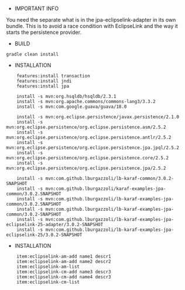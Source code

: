 
- IMPORTANT INFO

You need the separate what is in the jpa-eclipselink-adapter in its own bundle. 
This is to avoid a race condition with EclipseLink and the way it starts the persistence provider.

- BUILD


```
gradle clean install

```

- INSTALLATION

```
    features:install transaction
    features:install jndi
    features:install jpa

    install -s mvn:org.hsqldb/hsqldb/2.3.1
    install -s mvn:org.apache.commons/commons-lang3/3.3.2
    install -s mvn:com.google.guava/guava/18.0
    
    install -s mvn:org.eclipse.persistence/javax.persistence/2.1.0
    install -s mvn:org.eclipse.persistence/org.eclipse.persistence.asm/2.5.2
    install -s mvn:org.eclipse.persistence/org.eclipse.persistence.antlr/2.5.2
    install -s mvn:org.eclipse.persistence/org.eclipse.persistence.jpa.jpql/2.5.2
    install -s mvn:org.eclipse.persistence/org.eclipse.persistence.core/2.5.2
    install -s mvn:org.eclipse.persistence/org.eclipse.persistence.jpa/2.5.2
    
    install -s mvn:com.github.lburgazzoli/lb-karaf-common/3.0.2-SNAPSHOT
    install -s mvn:com.github.lburgazzoli/karaf-examples-jpa-common/3.0.2.SNAPSHOT
    install -s mvn:com.github.lburgazzoli/lb-karaf-examples-jpa-common/3.0.2.SNAPSHOT
    install -s mvn:com.github.lburgazzoli/lb-karaf-examples-jpa-common/3.0.2-SNAPSHOT
    install -s mvn:com.github.lburgazzoli/lb-karaf-examples-jpa-eclipselink-25-adapter/3.0.2-SNAPSHOT
    install -s mvn:com.github.lburgazzoli/lb-karaf-examples-jpa-eclipselink-25/3.0.2-SNAPSHOT
```

- INSTALLATION

```
    item:eclipselink-am-add name1 descr1
    item:eclipselink-am-add name2 descr2
    item:eclipselink-am-list
    item:eclipselink-cm-add name3 descr3
    item:eclipselink-cm-add name4 descr3
    item:eclipselink-cm-list
```
